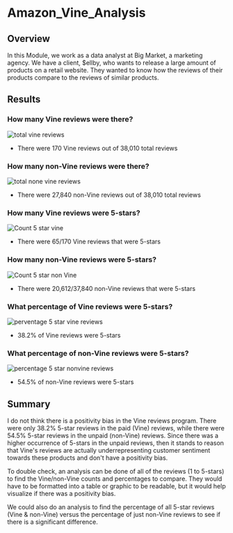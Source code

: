 # Amazon_Vine_Analysis

## Overview

In this Module, we work as a data analyst at Big Market, a marketing agency. We have a client, $ellby, who wants to release a large amount of products on a retail website. They wanted to know how the reviews of their products compare to the reviews of similar products.

## Results

### **How many Vine reviews were there?**

![total vine reviews](https://user-images.githubusercontent.com/100237685/191079758-21e5ea53-6a43-482b-9132-6f6edbbd0447.png)

  - There were 170 Vine reviews out of 38,010 total reviews



### **How many non-Vine reviews were there?**

![total none vine reviews](https://user-images.githubusercontent.com/100237685/191079770-c9703df5-c427-44a8-b5cb-5d5deeb86c9a.png)

  - There were 27,840 non-Vine reviews out of 38,010 total reviews
  
  
### **How many Vine reviews were 5-stars?**

![Count 5 star vine](https://user-images.githubusercontent.com/100237685/191084064-41fa0e18-187c-45d2-aea3-8ecdbc8a5977.png)

  - There were 65/170 Vine reviews that were 5-stars
  
  
### **How many non-Vine reviews were 5-stars?**

![Count 5 star non Vine](https://user-images.githubusercontent.com/100237685/191084120-ea02759d-8cdb-4571-8dbf-32b09f691d82.png)

  - There were 20,612/37,840 non-Vine reviews that were 5-stars

### **What percentage of Vine reviews were 5-stars?**

![perventage 5 star vine reviews](https://user-images.githubusercontent.com/100237685/191084175-1ad7fede-7faf-4657-ac92-ca598e1defbb.png)

  - 38.2% of Vine reviews were 5-stars


### **What percentage of non-Vine reviews were 5-stars?**

![percentage 5 star nonvine reviews](https://user-images.githubusercontent.com/100237685/191084207-f0e182fd-d68b-49f9-8501-8d7eb89e5dbd.png)

  - 54.5% of non-Vine reviews were 5-stars


## Summary

I do not think there is a positivity bias in the Vine reviews program. There were only 38.2% 5-star reviews in the paid (Vine) reviews, while there were 54.5% 5-star reviews in the unpaid (non-Vine) reviews. Since there was a higher occurrence of 5-stars in the unpaid reviews, then it stands to reason that Vine's reviews are actually underrepresenting customer sentiment towards these products and don't have a positivity bias. 

To double check, an analysis can be done of all of the reviews (1 to 5-stars) to find the Vine/non-Vine counts and percentages to compare. They would have to be formatted into a table or graphic to be readable, but it would help visualize if there was a positivity bias. 

We could also do an analysis to find the percentage of all 5-star reviews (Vine & non-Vine) versus the percentage of just non-Vine reviews to see if there is a significant difference.
 
